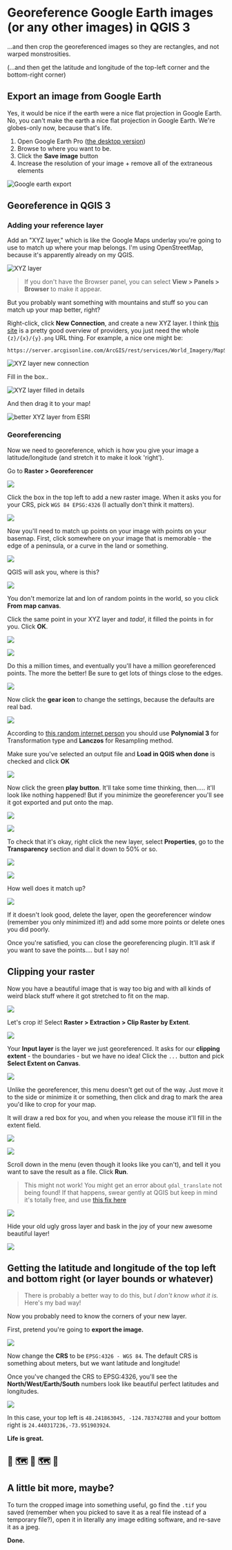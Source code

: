 # Georeference Google Earth images (or any other images) in QGIS 3 

...and then crop the georeferenced images so they are rectangles, and not warped monstrosities.

(...and then get the latitude and longitude of the top-left corner and the bottom-right corner)

## Export an image from Google Earth

Yes, it would be nice if the earth were a nice flat projection in Google Earth. No, you can't make the earth a nice flat projection in Google Earth. We're globes-only now, because that's life.

1. Open Google Earth Pro ([the desktop version](https://www.google.com/earth/versions/#earth-pro))
2. Browse to where you want to be.
3. Click the **Save image** button
4. Increase the resolution of your image + remove all of the extraneous elements

![Google earth export](images/00-google-earth.png)

## Georeference in QGIS 3

### Adding your reference layer

Add an "XYZ layer," which is like the Google Maps underlay you're going to use to match up where your map belongs. I'm using OpenStreetMap, because it's apparently already on my QGIS.

![XYZ layer](images/01-xyz.png)

> If you don't have the Browser panel, you can select **View > Panels > Browser** to make it appear.

But you probably want something with mountains and stuff so you can match up your map better, right?

Right-click, click **New Connection**, and create a new XYZ layer. I think [this site](https://leaflet-extras.github.io/leaflet-providers/preview/) is a pretty good overview of providers, you just need the whole `{z}/{x}/{y}.png` URL thing. For example, a nice one might be:

```
https://server.arcgisonline.com/ArcGIS/rest/services/World_Imagery/MapServer/tile/{z}/{y}/{x}
```

![XYZ layer new connection](images/01-xyz-new-connection.png)

Fill in the box..

![XYZ layer filled in details](images/01-xyz-filled.png)

And then drag it to your map!

![better XYZ layer from ESRI](images/01-xyz-better.png)

### Georeferencing

Now we need to georeference, which is how you give your image a latitude/longitude (and stretch it to make it look 'right').

Go to **Raster > Georeferencer**

![](images/02-georef.png)

Click the box in the top left to add a new raster image. When it asks you for your CRS, pick `WGS 84 EPSG:4326` (I actually don't think it matters).

![](images/02-add-raster.png)

Now you'll need to match up points on your image with points on your basemap. First, click somewhere on your image that is memorable - the edge of a peninsula, or a curve in the land or something.

![](images/02-click-1.png)

QGIS will ask you, where is this?

![](images/02-map-coords.png)

You don't memorize lat and lon of random points in the world, so you click **From map canvas**.

Click the same point in your XYZ layer and _tada!_, it filled the points in for you. Click **OK**.

![](images/02-click-2.png)

![](images/02-post-click.png)

Do this a million times, and eventually you'll have a million georeferenced points. The more the better! Be sure to get lots of things close to the edges.

![](images/02-lots-of-points.png)

Now click the **gear icon** to change the settings, because the defaults are real bad.

![](images/02-gear.png)

According to [this random internet person](https://ieqgis.wordpress.com/2014/05/22/how-to-georeference-a-map-in-qgis/) you should use **Polynomial 3** for Transformation type and **Lanczos** for Resampling method.

Make sure you've selected an output file and **Load in QGIS when done** is checked and click **OK**

![](images/02-settings.png)

Now click the green **play button**. It'll take some time thinking, then..... it'll look like nothing happened! But if you minimize the georeferencer you'll see it got exported and put onto the map.

![](images/02-play.png)

![](images/02-played.png)

To check that it's okay, right click the new layer, select **Properties**, go to the **Transparency** section and dial it down to 50% or so.

![](images/02-properties.png)

![](images/02-transparency.png)

How well does it match up?

![](images/02-matched.png)

If it doesn't look good, delete the layer, open the georeferencer window (remember you only minimized it!) and add some more points or delete ones you did poorly.

Once you're satisfied, you can close the georeferencing plugin. It'll ask if you want to save the points.... but I say no!

## Clipping your raster

Now you have a beautiful image that is way too big and with all kinds of weird black stuff where it got stretched to fit on the map.

![](images/03-black-stuff.png)

Let's crop it! Select **Raster > Extraction > Clip Raster by Extent**.

![](images/03-clip-menu.png)

Your **Input layer** is the layer we just georeferenced. It asks for our **clipping extent** - the boundaries - but we have no idea! Click the `...` button and pick **Select Extent on Canvas**.

![](images/03-extent-on-canvas.png)

Unlike the georeferencer, this menu doesn't get out of the way. Just move it to the side or minimize it or something, then click and drag to mark the area you'd like to crop for your map.

It will draw a red box for you, and when you release the mouse it'll fill in the extent field.

![](images/03-click-drag.png)

![](images/03-extent-menu.png)

Scroll down in the menu (even though it looks like you can't), and tell it you want to save the result as a file. Click **Run**.

> This might not work! You might get an error about `gdal_translate` not being found! If that happens, swear gently at QGIS but keep in mind it's totally free, and use [this fix here](https://gis.stackexchange.com/a/277398)

![](images/03-scroll-file.png)

Hide your old ugly gross layer and bask in the joy of your new awesome beautiful layer!

![](images/03-beautiful-layer.png)

## Getting the latitude and longitude of the top left and bottom right (or layer bounds or whatever)

> There is probably a better way to do this, but *I don't know what it is.* Here's my bad way!

Now you probably need to know the corners of your new layer.

First, pretend you're going to **export the image.**

![](images/04-export.png)

Now change the **CRS** to be `EPSG:4326 - WGS 84`. The default CRS is something about meters, but we want latitude and longitude!

Once you've changed the CRS to EPSG:4326, you'll see the **North/West/Earth/South** numbers look like beautiful perfect latitudes and longitudes.

![](images/04-export-menu.png)

In this case, your top left is `48.241863045, -124.783742788` and your bottom right is `24.440317236,-73.951903924`.

**Life is great.**

## 🎉 🗺 🎉 🗺 🎉

## A little bit more, maybe?

To turn the cropped image into something useful, go find the `.tif` you saved (remember when you picked to save it as a real file instead of a temporary file?), open it in literally any image editing software, and re-save it as a jpeg.

**Done.**